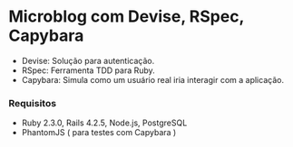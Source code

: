 # Microblog com Devise, RSpec, Capybara

  - Devise: Solução para autenticação.
  - RSpec:  Ferramenta TDD para Ruby.
  - Capybara: Simula como um usuário real iria interagir com a aplicação.

### Requisitos 
  - Ruby 2.3.0, Rails 4.2.5, Node.js, PostgreSQL
  - PhantomJS ( para testes com Capybara )
